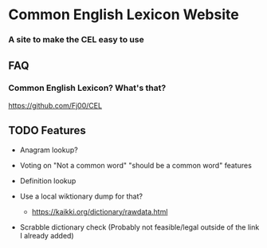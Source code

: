 # Common English Lexicon Website

### A site to make the CEL easy to use

## FAQ

### Common English Lexicon? What's that?

https://github.com/Fj00/CEL

## TODO Features

* Anagram lookup?
* Voting on "Not a common word" "should be a common word" features
* Definition lookup
* Use a local wiktionary dump for that?
    * https://kaikki.org/dictionary/rawdata.html

* Scrabble dictionary check (Probably not feasible/legal outside of the link I already added)